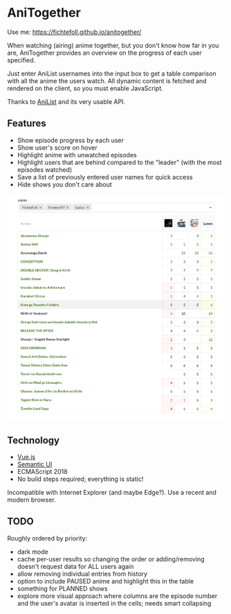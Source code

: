 # AniTogether

Use me: <https://fichtefoll.github.io/anitogether/>

When watching (airing) anime together,
but you don't know how far in you are,
AniTogether provides an overview
on the progress of each user specified.

Just enter AniList usernames into the input box
to get a table comparison with all the anime the users watch.
All dynamic content is fetched and rendered on the client,
so you must enable JavaScript.

Thanks to [AniList][] and its very usable API.

[AniList]: https://anilist.co/


## Features

- Show episode progress by each user
- Show user's score on hover
- Highlight anime with unwatched episodes
- Highlight users that are behind compared to the "leader"
  (with the most episodes watched)
- Save a list of previously entered user names for quick access
- Hide shows you don't care about

![Screenshot](./screenshot.png)

## Technology

- [Vue.js](https://vuejs.org/)
- [Semantic UI](https://semantic-ui.com/)
- ECMAScript 2018
- No build steps required; everything is static!

Incompatible with Internet Explorer (and maybe Edge?).
Use a recent and modern browser.


## TODO

Roughly ordered by priority:

- dark mode
- cache per-user results so changing the order or adding/removing
  doesn't request data for ALL users again
- allow removing individual entries from history
- option to include PAUSED anime and highlight this in the table
- something for PLANNED shows
- explore more visual approach where columns are the episode number
  and the user's avatar is inserted in the cells; needs smart collapsing
